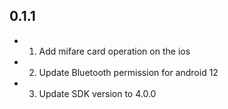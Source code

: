 ## 0.1.1

* 1. Add mifare card operation on the ios
* 2. Update Bluetooth permission for android 12
* 3. Update SDK version to 4.0.0